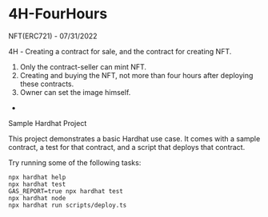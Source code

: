 # 4H-FourHours
NFT(ERC721) - 07/31/2022

4H - Сreating a contract for sale, and the contract for creating NFT.

1) Only the contract-seller can mint NFT.
2) Creating and buying the NFT, not more than four hours after deploying these contracts.
3) Owner can set the image himself.

-
Sample Hardhat Project

This project demonstrates a basic Hardhat use case. It comes with a sample contract, a test for that contract, and a script that deploys that contract.

Try running some of the following tasks:

```shell
npx hardhat help
npx hardhat test
GAS_REPORT=true npx hardhat test
npx hardhat node
npx hardhat run scripts/deploy.ts
```
